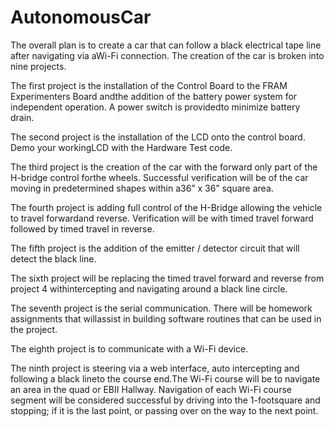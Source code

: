 # AutonomousCar
The overall plan is to create a car that can follow a black electrical tape line after navigating via aWi-Fi connection. 
The creation of the car is broken into nine projects.

The first project is the installation of the Control Board to the FRAM Experimenters Board andthe addition of the battery power system for independent operation. A power switch is providedto minimize battery drain.

The second project is the installation of the LCD onto the control board. Demo your workingLCD with the Hardware Test code.

The third project is the creation of the car with the forward only part of the H-bridge control forthe wheels. Successful verification will be of the car moving in predetermined shapes within a36” x 36” square area.

The fourth project is adding full control of the H-Bridge allowing the vehicle to travel forwardand reverse. Verification will be with timed travel forward followed by timed travel in reverse.

The fifth project is the addition of the emitter / detector circuit that will detect the black line.

The sixth project will be replacing the timed travel forward and reverse from project 4 withintercepting and navigating around a black line circle.

The seventh project is the serial communication. There will be homework assignments that willassist in building software routines that can be used in the project.

The eighth project is to communicate with a Wi-Fi device.

The ninth project is steering via a web interface, auto intercepting and following a black lineto the course end.The Wi-Fi course will be to navigate an area in the quad or EBII Hallway. Navigation of each Wi-Fi course segment will be considered successful by driving into the 1-footsquare and stopping; if it is the last point, or passing over on the way to the next point.

